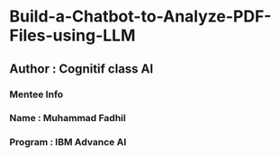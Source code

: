 # Build-a-Chatbot-to-Analyze-PDF-Files-using-LLM
## Author : Cognitif class AI
### Mentee Info
### Name : Muhammad Fadhil
### Program : IBM Advance AI
